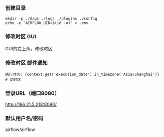 ### 创建目录
```shell
mkdir -p ./dags ./logs ./plugins ./config
echo -e "AIRFLOW_UID=$(id -u)" > .env
```

### 修改时区 GUI
GUI的右上角，修改时区

### 修改时区 邮件通知
```shell
执行时间: {context.get('execution_date').in_timezone('Asia/Shanghai')}  # 切时区
```

### 登录URL（端口8080）
http://196.21.5.218:8080/

### 默认用户名/密码
airflow/airflow

